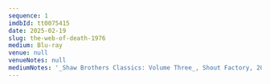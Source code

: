```yaml
---
sequence: 1
imdbId: tt0075415
date: 2025-02-19
slug: the-web-of-death-1976
medium: Blu-ray
venue: null
venueNotes: null
mediumNotes: '_Shaw Brothers Classics: Volume Three_, Shout Factory, 2023'
---
```


